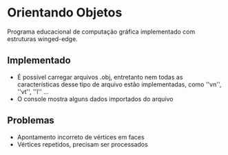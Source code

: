 # Orientando Objetos
Programa educacional de computação gráfica implementado com estruturas winged-edge.

## Implementado
- É possível carregar arquivos .obj, entretanto nem todas as características desse tipo de arquivo estão implementadas, como ''vn'', ''vt'', ''l'' ...
- O console mostra alguns dados importados do arquivo

## Problemas
- Apontamento incorreto de vértices em faces
- Vértices repetidos, precisam ser processados